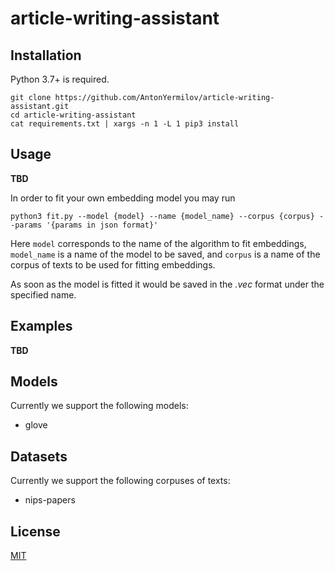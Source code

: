 # article-writing-assistant

## Installation

Python 3.7+ is required.

```
git clone https://github.com/AntonYermilov/article-writing-assistant.git
cd article-writing-assistant
cat requirements.txt | xargs -n 1 -L 1 pip3 install
```

## Usage

**TBD**

In order to fit your own embedding model you may run
```
python3 fit.py --model {model} --name {model_name} --corpus {corpus} --params '{params in json format}'
```

Here `model` corresponds to the name of the algorithm to fit embeddings, `model_name` is a name of the model to be saved,
and `corpus` is a name of the corpus of texts to be used for fitting embeddings.

As soon as the model is fitted it would be saved in the _.vec_ format under the specified name.

## Examples

**TBD**

## Models

Currently we support the following models:

* glove

## Datasets

Currently we support the following corpuses of texts:

* nips-papers

## License
[MIT](LICENCE)
